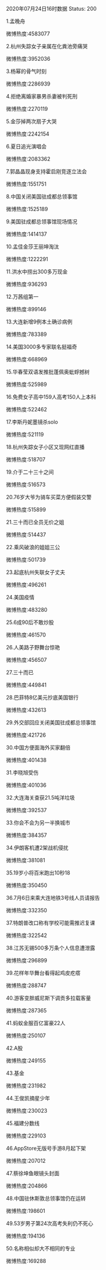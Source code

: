 2020年07月24日16时数据
Status: 200

1.孟晚舟

微博热度:4583077

2.杭州失踪女子亲属在化粪池旁痛哭

微博热度:3952036

3.杨幂的骨气时刻

微博热度:2286939

4.拒绝离婚家暴男杀妻被判死刑

微博热度:2270119

5.金莎掉两次扇子大哭

微博热度:2242154

6.夏日追光演唱会

微博热度:2083362

7.郭晶晶现身支持霍启刚竞逐立法会

微博热度:1551751

8.中国关闭美国驻成都总领事馆

微博热度:1525189

9.美国驻成都总领事馆现场情况

微博热度:1414137

10.孟佳金莎王丽坤淘汰

微博热度:1222291

11.洪水中捞出300多万现金

微博热度:936293

12.万茜组第一

微博热度:899146

13.大连新增9例本土确诊病例

微博热度:783389

14.美国3000多专家联名挺福奇

微博热度:668969

15.华春莹双语发推批蓬佩奥蚍蜉撼树

微博热度:525989

16.免费女子高中159人高考150人上本科

微博热度:522462

17.李斯丹妮墨镜杀solo

微博热度:521119

18.杭州失踪女子小区又现网红直播

微博热度:518707

19.介于二十三十之间

微博热度:516573

20.76岁大爷为骑车买菜方便假装交警

微博热度:515899

21.三十而已全员无价之姐

微博热度:514437

22.乘风破浪的姐姐三公

微博热度:501739

23.起底杭州失联女子丈夫

微博热度:496261

24.美国疫情

微博热度:483280

25.6成90后不敢炒股

微博热度:461570

26.人美路子野舞台惊艳

微博热度:456507

27.三十而已

微博热度:449841

28.巴菲特8亿美元抄底美国银行

微博热度:432613

29.外交部回应关闭美国驻成都总领事馆

微博热度:421726

30.中国方便面海外买家翻倍

微博热度:401438

31.李晓旭受伤

微博热度:401036

32.大连海关查获21.5吨洋垃圾

微博热度:392537

33.你会不会为另一半换城市

微博热度:384357

34.伊朗客机遭2架战机侵扰

微博热度:381081

35.19岁小将百米跑出10秒18

微博热度:350450

36.7月6日来乘大连地铁3号线人员请报告

微博热度:332350

37.特朗普改口称有学校可能需推迟复课

微博热度:322542

38.江苏无锡500多万条个人信息遭泄露

微博热度:296899

39.花样年华舞台看得起鸡皮疙瘩

微博热度:288747

40.游客变胖威尼斯下调贡多拉载客量

微博热度:287365

41.蚂蚁金服百亿富豪22人

微博热度:250107

42.A股

微博热度:249155

43.基金

微博热度:231982

44.王俊凯摘星少年

微博热度:230023

45.福建分数线

微博热度:229103

46.AppStore无版号手游8月起下架

微博热度:207012

47.蔡徐坤鱼眼镜头封面

微博热度:204866

48.中国驻休斯敦总领事馆仍在运转

微博热度:198601

49.53岁男子第24次高考失利仍不死心

微博热度:194136

50.名称相似却大不相同的专业

微博热度:169288

